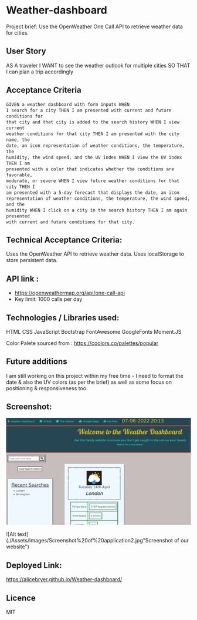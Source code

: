 # Weather-dashboard

Project brief: Use the OpenWeather One Call API to retrieve weather data for
cities.

## User Story
AS A traveler I WANT to see the weather outlook for multiple cities SO THAT I can plan a trip accordingly

## Acceptance Criteria
```
GIVEN a weather dashboard with form inputs WHEN
I search for a city THEN I am presented with current and future conditions for
that city and that city is added to the search history WHEN I view current
weather conditions for that city THEN I am presented with the city name, the
date, an icon representation of weather conditions, the temperature, the
humidity, the wind speed, and the UV index WHEN I view the UV index THEN I am
presented with a color that indicates whether the conditions are favorable,
moderate, or severe WHEN I view future weather conditions for that city THEN I
am presented with a 5-day forecast that displays the date, an icon
representation of weather conditions, the temperature, the wind speed, and the
humidity WHEN I click on a city in the search history THEN I am again presented
with current and future conditions for that city.
```

## Technical Acceptance Criteria:
Uses the OpenWeather API to retrieve weather data.
Uses localStorage to store persistent data.

## API link : 
- https://openweathermap.org/api/one-call-api
- Key limit: 1000 calls per day

## Technologies / Libraries used:
HTML
CSS
JavaScript
Bootstrap
FontAwesome
GoogleFonts
Moment.JS

Color Palete sourced from : https://coolors.co/palettes/popular

## Future additions
I am still working on this project within my free time - I need to format the date & also the UV colors (as per the brief) as well as some focus on positioning & responsiveness too.

## Screenshot: 
![Alt text](./Assets/Images/Screenshot%20of%20application.jpg "Screenshot of our website")

![Alt text](./Assets/Images/Screenshot%20of%20application2.jpg"Screenshot of our website")

## Deployed Link: 
https://alicebryer.github.io/Weather-dashboard/

## Licence
MIT
